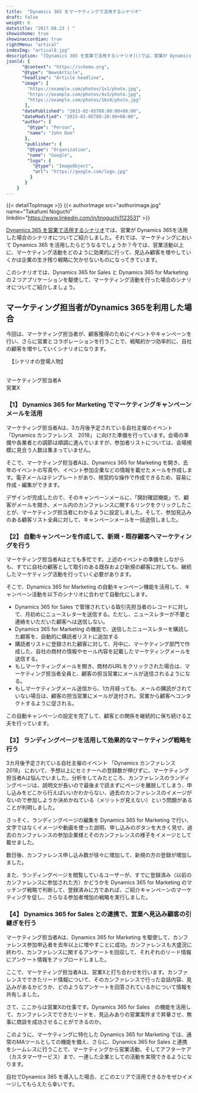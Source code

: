 ```yaml
---
title:  "Dynamics 365 をマーケティングで活用するシナリオ"
draft: false
weight: 8
datetitle: "2017.08.23 | "
showinhome: true
showinaccordian: true
rightMenu: "artical"
indexImg: "artical8.jpg"
description: "[Dynamics 365 を営業で活用するシナリオ]()では、営業が Dynamics 365を活用した場合のシナリオについてご紹介しました。それでは、マーケティングにおいて Dynamics 365 を活用したらどうなるでしょうか？"
jsonld: {
      "@context": "https://schema.org",
      "@type": "NewsArticle",
      "headline": "Article headline",
      "image": [
        "https://example.com/photos/1x1/photo.jpg",
        "https://example.com/photos/4x3/photo.jpg",
        "https://example.com/photos/16x9/photo.jpg"
       ],
      "datePublished": "2015-02-05T08:00:00+08:00",
      "dateModified": "2015-02-05T09:20:00+08:00",
      "author": {
        "@type": "Person",
        "name": "John Doe"
       },
       "publisher": {
        "@type": "Organization",
        "name": "Google",
        "logo": {
          "@type": "ImageObject",
          "url": "https://google.com/logo.jpg"
         }
       }
    }
--- 
```

{{< detailTopImage >}}
{{< authorImage src="authorimage.jpg" name="Takafumi Noguchi" linkdin="https://www.linkedin.com/in/tnoguchi1123531" >}}
<!-- Intro  -->
[Dynamics 365 を営業で活用するシナリオ]()では、営業が Dynamics 365を活用した場合のシナリオについてご紹介しました。それでは、マーケティングにおいて Dynamics 365 を活用したらどうなるでしょうか？今では、営業活動以上に、マーケティング活動をどのように効果的に行って、見込み顧客を増やしていくかは企業の生き残り戦略に欠かせないものになってきています。


このシナリオでは、Dynamics 365 for Sales と Dynamics 365 for Marketing の２つアプリケーションを駆使して、マーケティング活動を行った場合のシナリオについてご紹介しましょう。

## マーケティング担当者がDynamics 365を利用した場合

今回は、マーケティング担当者が、顧客獲得のためにイベントやキャンペーンを行い、さらに営業とコラボレーションを行うことで、戦略的かつ効率的に、自社の顧客を増やしていくシナリオになります。

&nbsp;
【シナリオの登場人物】       
&nbsp;     

マーケティング担当者A     
営業X       

### 【1】 Dynamics 365 for Marketing でマーケティングキャンペーンメールを活用
マーケティング担当者Aは、3カ月後予定されている自社主催のイベント 「Dynamics カンファレンス　2018」 に向けた準備を行っています。会場の準備や各業者との調節は順調に進んでいますが、参加者リストについては、会場規模に見合う人数は集まっていません。

 

そこで、マーケティング担当者Aは、Dynamics 365 for Marketing を開き、去年のイベントの写真や、イベント参加企業などの情報を載せたメールを作成します。電子メールはテンプレートがあり、視覚的な操作で作成できるため、容易に作成・編集ができます。

 

デザインが完成したので、そのキャンペーンメールに、「開封確認機能」で、顧客がメールを開き、メール内のカンファレンスに関するリンクをクリックしたことが、マーケティング担当者にわかるように設定しました。そして、参加見込みのある顧客リスト全員に対して、キャンペーンメールを一括送信しました。

### 【2】 自動キャンペーンを作成して、新規・既存顧客へマーケティングを行う
マーケティング担当者Aはとても多忙です。上述のイベントの準備をしながらも、すでに自社の顧客として取引のある既存および新規の顧客に対しても、継続したマーケティング活動を行っていく必要があります。


そこで、Dynamics 365 for Marketing の自動キャンペーン機能を活用して、キャンペーン活動を以下のシナリオに合わせて自動化にします。

* Dynamics 365 for Sales で管理されている取引先担当者のレコードに対して、月初めにニュースレターを送信する。ただし、ニュースレターが不要と連絡をいただいた顧客へは送信しない。
* Dynamics 365 for Marketing の機能で、送信したニュースレターを購読した顧客を、自動的に購読者リストに追加する
* 購読者リストに登録された顧客に対して、月中に、マーケティング部門で作成した、自社の商材の情報やセール内容を記載したマーケティングメールを送信する。
* もしマーケティングメールを開き、商材のURLをクリックされた場合は、マーケティング担当者全員と、顧客の担当営業にメールが送信されるようになる。
* もしマーケティングメール送信から、1カ月経っても、メールの購読がされていない場合は、顧客の担当営業にメールが送付され、営業から顧客へコンタクトするように促される。

この自動キャンペーンの設定を完了して、顧客との関係を継続的に保ち続ける工夫を行っています。


### 【3】 ランディングページを活用して効果的なマーケティング戦略を行う
3カ月後予定されている自社主催のイベント 「Dynamics カンファレンス　2018」 において、予想以上にセミナーへの登録数が伸びずに、マーケティング担当者Aは悩んでいました。分析をしてみたところ、カンファレンスのランディングページは、説明文が長いので最後まで読まずにページを離脱してしまう、申し込みをどこから行えばいいかわからない、過去のカンファレンスのイメージがないので参加しようか決めかねている（メリットが見えない）という問題があることが判明しました。

さっそく、ランディングページの編集を Dynamics 365 for Marketing で行い、文字ではなくイメージや動画を使った説明、申し込みのボタンを大きく見せ、過去のカンファレンスの参加企業様とそのカンファレンスの様子をイメージとして載せました。

数日後、カンファレンス申し込み数が徐々に増加して、新規の方の登録が増加しました。

 

また、ランディングページを閲覧しているユーザーが、すでに登録済み（以前のカンファレンスに参加された方）かどうかを Dynamics 365 for Marketing のマッチング戦略で判断して、登録済みに方であれば、ご紹介キャンペーンのマーケティングを促し、さらなる参加者増加の戦略を実行しました。

 
### 【4】 Dynamics 365 for Sales との連携で、営業へ見込み顧客の引継ぎを行う
マーケティング担当者Aは、Dynamics 365 for Marketing を駆使して、カンファレンス参加申込者を去年以上に増やすことに成功。カンファレンスも大盛況に終わり、カンファレンスに関するアンケートを回収して、それぞれのリード情報にアンケート情報をアップロードしました。

 

ここで、マーケティング担当者Aは、営業Xと打ち合わせを行います。カンファレンスでできたリード情報について、そのカンファレンスで行った会話内容、見込みがあるかどうか、どのようなアンケートを回答されているかについて情報を共有しました。

 

さて、ここからは営業Xの仕事です。Dynamics 365 for Sales　の機能を活用して、カンファレンスでできたリードを、見込みありの営業案件まで昇華させ、無事に商談を成功させることができるのか。

 

このように、マーケティングに特化した Dynamics 365 for Marketing では、通常のMAツールとしての機能を備え、さらに、Dynamics 365 for Sales と連携をシームレスに行うことで、マーケティングから営業活動、そしてアフターケア（カスタマーサービス）まで、一連した企業としての活動を実現できるようになります。

自社でDynamics 365 を導入した場合、どこのエリアで活用できるかをぜひイメージしてもらえたら幸いです。